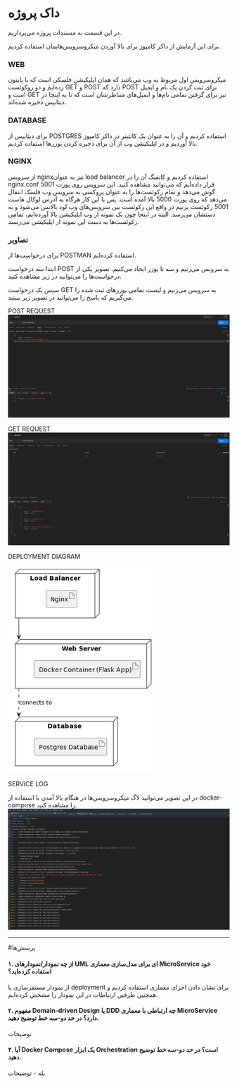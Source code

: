 
# داک پروژه 

در این قسمت به مستندات پروژه می‌پردازیم.

برای این آزمایش از داکر کامپوز برای بالا‌ آوردن میکروسرویس‌هایمان استفاده کردیم.

### WEB

میکروسرویس اول مربوط به وب می‌باشد که همان اپلیکیشن فلسکی است که با پایتون زده‌ایم و دو روکوئست GET و POST دارد که POST برای ثبت کردن یک نام و ایمیل است و GET  نیز برای گرفتن تمامی نام‌ها و ایمیل‌های متناظرشان است که تا به اینجا در دیتابیس ذخیره شده‌اند.

### DATABASE

برای دیتابیس از POSTGRES استفاده کردیم و آن را به عنوان یک کانتینر در داکر کامپوز بالا آوردیم و در اپلیکیشن وب از آن برای ذخیره کردن یوزر‌ها استفاده کردیم.

### NGINX

از سرویس nginxنیز به عنوان load balancer استفاده کردیم و کانفیگ آن را در nginx.conf قرار داده‌ایم که می‌توانید مشاهده کنید.
این سرویس روی پورت 5001 گوش می‌دهد و تمام رکوئست‌ها را به عنوان پروکسی به سرویس وب فلسک انتقال می‌دهد که روی پورت 5000 بالا آمده است.
پس با این کار هرگاه به آدرس لوکال هاست 5001 رکوئست بزنیم در واقع این رکوئست بین سرویس‌های وب لود بالانس می‌شود و به دستشان می‌رسد. البته در اینجا چون یک نمونه از وب اپلیکیشن بالا‌ آورده‌ایم، تمامی رکوئست‌ها به دست این نمونه از اپلیکیشن می‌رسند.

### تصاویر 

برای درخواست‌ها از POSTMAN استفاده کرده‌ایم.

ابتدا سه درخواست POST به سرویس می‌زنیم و سه تا یوزر ایجاد می‌کنیم. تصویر یکی از درخواست‌ها را می‌توانید در زیر مشاهده کنید.

سپس یک درخواست GET به سرویس می‌زنیم و لیست تمامی یوزر‌های ثبت شده را می‌گیریم که پاسخ را می‌توانید در تصویر زیر ببینید.

POST REQUEST
![image](pictures/add-user.png)

GET REQUEST
![image](pictures/get-users.png)

DEPLOYMENT DIAGRAM

![image](pictures/deployment-diagram.png)

SERVICE LOG

در این تصویر می‌توانید لاگ میکروسرویس‌ها در هنگام بالا آمدن با استفاده از docker-compose را مشاهده کنید.
![image](pictures/logs.png)

---

#پرسش‌ها  

#### ۱. از چه نمودار/نمودارهای UML ای برای مدل‌سازی معماری MicroService خود استفاده کرده‌اید؟ 

از نمودار مستقرسازی یا deployment برای نشان دادن اجزای معماری استفاده کردیم و همچنین طرفین ارتباطات در این نمودار را مشخص کرده‌ایم.

#### ۲. مفهوم Domain-driven Design یا DDD چه ارتباطی با معماری MicroService دارد؟ در حد دو-سه خط توضیح دهید. 

توضیحات

#### ۴. آیا Docker Compose یک ابزار Orchestration است؟ در حد دو-سه خط توضیح دهید. 

بله - توضیحات
